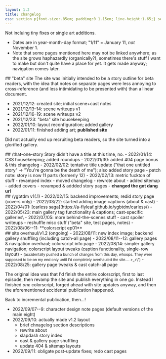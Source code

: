 ```yaml
---
layout: 1.2
title: changelog
css: section p{font-size:.85em; padding:0 1.15em; line-height:1.65;} section h2+p{margin-top:.05em;}
---
```

Not incluing tiny fixes or single art additions.

- Dates are in year-month-day format; "1/11"&nbsp;= January&nbsp;11, *not* November&nbsp;1.  
- Note that some pages mentioned here may not be linked anywhere; as the site grows haphazardly (organically?), sometimes there's stuff I want to make but don't quite have a place for yet. It gets made anyway; navigation comes later.<!--consider linking the sitemap here, and/or in the footer... after Actually figuring out the nav-->

<section markdown="1">
## "beta" site
The site was initially intended to be a story outline for beta readers, with the idea that notes on separate pages were less annoying to cross-reference (and less intimidating to be presented with) than a linear document.

- 2021/12/12: created site; initial scene+cast notes
- 2021/12/13–14: scene writeups v1
- 2021/12/16–19: scene writeups v2
- 2021/12/23: "beta" site housekeeping
- 2022/01/10: layout reconfiguration; added gallery
- 2022/01/11: finished adding art; <b>published site</b>

Did not actually end up recruiting beta readers, so the site turned into a glorified gallery.
</section>

<section markdown="1">
## /that-one-story
Story didn't have a title at this time, no.
- 2022/01/14: CSS housekeeping; added roundups
- 2022/01/30: added 404 page bonus & this changelog
- 2022/02/02: tentative title update ("that one untitled story" → "You're gonna be the death of me"); also added story page
	- patch note: story is now 11 parts (formerly 12)
- 2022/02/13: metric fuckton of stuff
	- revamped index
	- moved changelog
	- rewrote about
	- added sitemap
	- added covers
	- revamped & addded story pages
	- <b>changed the got dang url</b>
</section>

<section markdown="1">
## /ygbtdm v1(.1)
- 2022/02/15: backend improvements; redid story page (covers only)
- 2022/03/22: started adding image captions (about & cast)
- 2022/04/01: [carless saga](https://a-flyleaf.github.io/ygbtdm/carless/)
- 2022/05/23: main gallery tag functionality & captions; cast-specific galleries\
- 2022/07/05: more behind-the-scenes stuff
	- cast spoiler writeups
	- reshuffle misc stuff ("beta" site, test pages, notes)
- 2022/08/06--11: **colorscript ep01**
</section>

<section markdown="1">
## site overhaul/v1.2 (ongoing)
- 2022/08/11: new index image; backend gallery shuffling (including catch-all page)
- 2022/08/11--12: gallery pages & navigation overhaul; colorscript info page
- 2022/08/14: simpler gallery navigation; colorscript layout tweaks (caption functionality, single-row layout)
	- <small>(accidentally pushed a bunch of changes from this day, whoops. They were supposed to be on my end only until I'd completely overhauled the site.... >_>\")</small>
- 2022/08/25: gallery page tweaks & cast catch-all page

The original idea was that I'd finish the entire colorscript, first to last episode, then revamp the site and publish everything in one go. Instead I finished *one* colorscript, forged ahead with site updates anyway, and then the aforementioned accidental publication happened.

Back to incremental publication, then...!

- 2022/09/07--9: character design note pages (default versions of the main eight)
- 2022/09/10: actually made v1.2 layout
	- brief chnagelog section descriptions
	- rewrite about
	- slapdash story index
	- cast & gallery page shuffling
	- update 404 & sitemap layouts
- 2022/09/11: obligate post-update fixes; redo cast pages
</section>